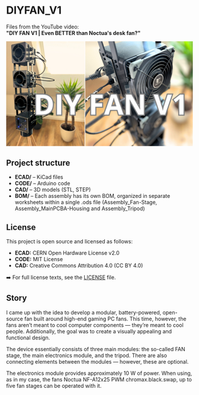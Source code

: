 # DIYFAN_V1

Files from the YouTube video:  
**"DIY FAN V1 | Even BETTER than Noctua's desk fan?"**

![Alt-Text](img/DIYFAN_V1_Thumbnail.png)



## Project structure

- **ECAD/** – KiCad files  
- **CODE/** – Arduino code  
- **CAD/** – 3D models (STL, STEP)
- **BOM/** – Each assembly has its own BOM, organized in separate worksheets within a single .ods file (Assembly_Fan-Stage, Assembly_MainPCBA-Housing and Assembly_Tripod)



## License

This project is open source and licensed as follows:

- **ECAD:** CERN Open Hardware License v2.0  
- **CODE:** MIT License  
- **CAD:** Creative Commons Attribution 4.0 (CC BY 4.0)

➡️ For full license texts, see the [LICENSE](LICENSE) file.


## Story

I came up with the idea to develop a modular, battery-powered, open-source fan built around high-end gaming PC fans. This time, however, the fans aren’t meant to cool computer components — they’re meant to cool people. Additionally, the goal was to create a visually appealing and functional design.

The device essentially consists of three main modules: the so-called FAN stage, the main electronics module, and the tripod. There are also connecting elements between the modules — however, these are optional.

The electronics module provides approximately 10 W of power. When using, as in my case, the fans Noctua NF-A12x25 PWM chromax.black.swap, up to five fan stages can be operated with it.

